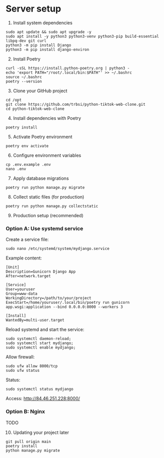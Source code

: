 # Server setup

1. Install system dependencies

```
sudo apt update && sudo apt upgrade -y
sudo apt install -y python3 python3-venv python3-pip build-essential libpq-dev git curl
python3 -m pip install Django
python3 -m pip install django-environ
```

2. Install Poetry

```
curl -sSL https://install.python-poetry.org | python3 -
echo 'export PATH="/root/.local/bin:$PATH"' >> ~/.bashrc
source ~/.bashrc
poetry --version
```

3. Clone your GitHub project

```
cd /opt
git clone https://github.com/trbsi/python-tiktok-web-clone.git
cd python-tiktok-web-clone
```

4. Install dependencies with Poetry

```
poetry install
```

5. Activate Poetry environment

```
poetry env activate
```

6. Configure environment variables

```
cp .env.example .env
nano .env
```

7. Apply database migrations

```
poetry run python manage.py migrate
```

8. Collect static files (for production)

```
poetry run python manage.py collectstatic
```

9. Production setup (recommended)

### Option A: Use systemd service

Create a service file:

```
sudo nano /etc/systemd/system/mydjango.service
```

Example content:

```
[Unit]
Description=Gunicorn Django App
After=network.target

[Service]
User=youruser
Group=www-data
WorkingDirectory=/path/to/your/project
ExecStart=/home/youruser/.local/bin/poetry run gunicorn app.wsgi:application --bind 0.0.0.0:8000 --workers 3

[Install]
WantedBy=multi-user.target
```

Reload systemd and start the service:

```
sudo systemctl daemon-reload;
sudo systemctl start mydjango;
sudo systemctl enable mydjango;
```

Allow firewall:

```
sudo ufw allow 8000/tcp
sudo ufw status
```

Status:

```
sudo systemctl status mydjango
```

Access:
http://84.46.251.228:8000/

### Option B: Nginx

TODO

10. Updating your project later

```
git pull origin main
poetry install
python manage.py migrate
```